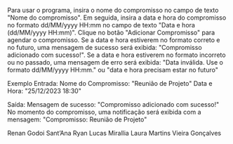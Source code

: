Para usar o programa, insira o nome do compromisso no campo de texto "Nome do compromisso". Em seguida, insira a data e hora do compromisso no formato dd/MM/yyyy HH:mm no campo de texto "Data e hora (dd/MM/yyyy HH:mm)". Clique no botão "Adicionar Compromisso" para agendar o compromisso.
Se a data e hora estiverem no formato correto e no futuro, uma mensagem de sucesso será exibida: "Compromisso adicionado com sucesso!". Se a data e hora estiverem no formato incorreto ou no passado, uma mensagem de erro será exibida: "Data inválida. Use o formato dd/MM/yyyy HH:mm." ou "data e hora precisam estar no futuro"

Exemplo
Entrada:
Nome do Compromisso: "Reunião de Projeto"
Data e Hora: "25/12/2023 18:30"

Saída:
Mensagem de sucesso: "Compromisso adicionado com sucesso!"
No momento do compromisso, uma notificação será exibida com a mensagem: "Compromisso: Reunião de Projeto"

Renan Godoi Sant’Ana
Ryan Lucas Mirallia
Laura Martins Vieira Gonçalves
